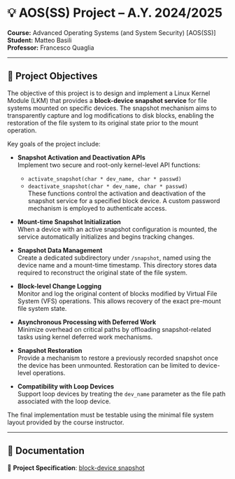 # 💡 AOS(SS) Project – A.Y. 2024/2025

**Course:** Advanced Operating Systems (and System Security) [AOS(SS)]  
**Student:** Matteo Basili  
**Professor:** Francesco Quaglia  

---

## 📌 Project Objectives

The objective of this project is to design and implement a Linux Kernel Module (LKM) that provides a **block-device snapshot service** for file systems mounted on specific devices. The snapshot mechanism aims to transparently capture and log modifications to disk blocks, enabling the restoration of the file system to its original state prior to the mount operation.

Key goals of the project include:

- **Snapshot Activation and Deactivation APIs**  
  Implement two secure and root-only kernel-level API functions:  
  - `activate_snapshot(char * dev_name, char * passwd)`  
  - `deactivate_snapshot(char * dev_name, char * passwd)`  
  These functions control the activation and deactivation of the snapshot service for a specified block device. A custom password mechanism is employed to authenticate access.

- **Mount-time Snapshot Initialization**  
  When a device with an active snapshot configuration is mounted, the service automatically initializes and begins tracking changes.

- **Snapshot Data Management**  
  Create a dedicated subdirectory under `/snapshot`, named using the device name and a mount-time timestamp. This directory stores data required to reconstruct the original state of the file system.

- **Block-level Change Logging**  
  Monitor and log the original content of blocks modified by Virtual File System (VFS) operations. This allows recovery of the exact pre-mount file system state.

- **Asynchronous Processing with Deferred Work**  
  Minimize overhead on critical paths by offloading snapshot-related tasks using kernel deferred work mechanisms.

- **Snapshot Restoration**  
  Provide a mechanism to restore a previously recorded snapshot once the device has been unmounted. Restoration can be limited to device-level operations.

- **Compatibility with Loop Devices**  
  Support loop devices by treating the `dev_name` parameter as the file path associated with the loop device.

The final implementation must be testable using the minimal file system layout provided by the course instructor.  

---

## 📑 Documentation

📄 **Project Specification**: [block-device snapshot](https://francescoquaglia.github.io/TEACHING/AOS/CURRENT/PROJECTS/project-specification-2024-2025.html)

